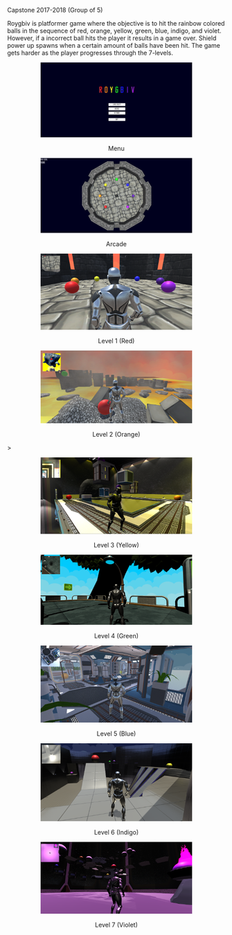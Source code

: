 Capstone 2017-2018 (Group of 5)

Roygbiv is platformer game where the objective is to hit the rainbow colored balls in the sequence of red, orange, yellow, green,
blue, indigo, and violet. However, if a incorrect ball hits the player it results in a game over. Shield power up spawns when a certain amount of balls have been hit. The game gets harder as the player progresses through the 7-levels. 

<p align="center">
  <img src="Screencaps/Menu.PNG" width="350"/>
 <p align="center">Menu</p>
</p>
<p align="center">
  <img src="Screencaps/Arcade.PNG" width="350"/>
  <p align="center">Arcade</p>
</p>
<p align="center">
  <img src="Screencaps/Level1.PNG" width="350"/>
  <p align="center">Level 1 (Red)</p>
</p>
<p align="center">
  <img src="Screencaps/Level2.PNG" width="350"/>
  <p align="center">Level 2 (Orange)</p>>
</p>
<p align="center">
  <img src="Screencaps/Level3.PNG" width="350"/>
  <p align="center">Level 3 (Yellow)</p>
</p>
<p align="center">
  <img src="Screencaps/Level4.PNG" width="350"/>
  <p align="center">Level 4 (Green)</p>
</p>
<p align="center">
  <img src="Screencaps/Level5.PNG" width="350"/>
  <p align="center">Level 5 (Blue)</p>
</p>
<p align="center">
  <img src="Screencaps/Level6.PNG" width="350"/>
  <p align="center">Level 6 (Indigo)</p>
</p>
<p align="center">
  <img src="Screencaps/Level7.PNG" width="350"/>
  <p align="center">Level 7 (Violet)</p>
</p>

